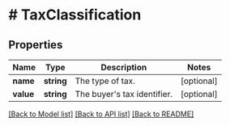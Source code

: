 # # TaxClassification

## Properties

Name | Type | Description | Notes
------------ | ------------- | ------------- | -------------
**name** | **string** | The type of tax. | [optional]
**value** | **string** | The buyer&#39;s tax identifier. | [optional]

[[Back to Model list]](../../README.md#models) [[Back to API list]](../../README.md#endpoints) [[Back to README]](../../README.md)
